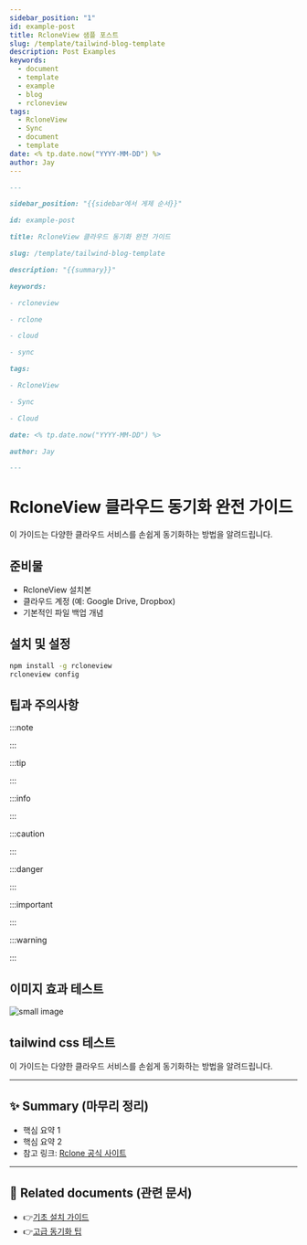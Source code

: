 ```yaml
---
sidebar_position: "1"
id: example-post
title: RcloneView 샘플 포스트
slug: /template/tailwind-blog-template
description: Post Examples
keywords:
  - document
  - template
  - example
  - blog
  - rcloneview
tags:
  - RcloneView
  - Sync
  - document
  - template
date: <% tp.date.now("YYYY-MM-DD") %>
author: Jay
---
```

```md titile="howto/hello.md"
---

sidebar_position: "{{sidebar에서 게제 순서}}"

id: example-post

title: RcloneView 클라우드 동기화 완전 가이드

slug: /template/tailwind-blog-template

description: "{{summary}}"

keywords:

- rcloneview

- rclone

- cloud

- sync

tags:

- RcloneView

- Sync

- Cloud

date: <% tp.date.now("YYYY-MM-DD") %>

author: Jay

---
```


# RcloneView 클라우드 동기화 완전 가이드

  이 가이드는 다양한 클라우드 서비스를 손쉽게 동기화하는 방법을 알려드립니다.


## 준비물

- RcloneView 설치본
- 클라우드 계정 (예: Google Drive, Dropbox)
- 기본적인 파일 백업 개념

## 설치 및 설정

```bash
npm install -g rcloneview
rcloneview config
```

## 팁과 주의사항


:::note

:::

:::tip

:::

:::info

:::

:::caution

:::

:::danger

:::

:::important

:::

:::warning

:::

## 이미지 효과 테스트
<img src="/support/images/Pasted%20image%2020250509180458.png" alt="small image" class="img-small img-left" />


## tailwind css 테스트

<div class="p-4 bg-blue-500 text-white text-center rounded-lg font-bold text-lg">
  이 가이드는 다양한 클라우드 서비스를 손쉽게 동기화하는 방법을 알려드립니다.
</div>

---

## ✨ Summary (마무리 정리)

- 핵심 요약 1
- 핵심 요약 2
- 참고 링크: [Rclone 공식 사이트](https://rclone.org/)

---

## 📎 Related documents (관련 문서)

- 👉[기초 설치 가이드](app://obsidian.md/tutorials/install-guide)
- 👉[고급 동기화 팁](app://obsidian.md/guides/advanced-sync)


